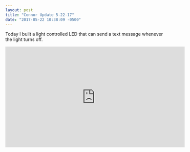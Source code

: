```yaml
---
layout: post
title: "Connor Update 5-22-17"
date: "2017-05-22 10:38:09 -0500"
---
```


Today I built a light controlled LED that can send a text message whenever the light turns off.
<iframe width="560" height="315" src="https://www.youtube.com/embed/caqCsvxep8s" frameborder="0" allowfullscreen></iframe>
